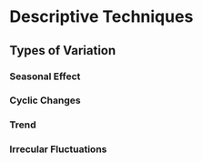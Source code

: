# Descriptive Techniques 

## Types of Variation

### Seasonal Effect
### Cyclic Changes 
### Trend 
### Irrecular Fluctuations 



